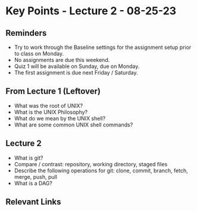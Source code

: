 # Key Points - Lecture 2 - 08-25-23

## Reminders

* Try to work through the Baseline settings for the assignment setup prior to class on Monday.
* No assignments are due this weekend.
* Quiz 1 will be available on Sunday, due on Monday.
* The first assignment is due next Friday / Saturday.

## From Lecture 1 (Leftover)

* What was the root of UNIX?
* What is the UNIX Philosophy?
* What do we mean by the UNIX shell?
* What are some common UNIX shell commands?

## Lecture 2

* What is git?
* Compare / contrast: repository, working directory, staged files
* Describe the following operations for git: clone, commit, branch, fetch, merge, push, pull
* What is a DAG?

## Relevant Links
